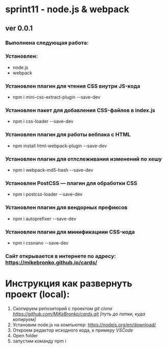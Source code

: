# sprint11 - node.js & webpack
## ver 0.0.1

### Выполнена следующая работа:
### Установлен:
 - node.js
 - webpack
### Установлен плагин для чтения CSS внутри JS-кода
- npm i mini-css-extract-plugin --save-dev
### Установлен пакет для добавления CSS-файлов в index.js
- npm i css-loader --save-dev
### Установлен плагин для работы вебпака с HTML
- npm install html-webpack-plugin --save-dev
### Установлен плагин для отлслеживания изменений по хешу
- npm i webpack-md5-hash --save-dev
### Установлен PostCSS — плагин для обработки CSS
- npm i postcss-loader --save-dev
### Установлен плагин для вендорных префиксов
- npm i autoprefixer --save-dev
### Установлен плагин для минификациии CSS-кода
- npm i cssnano --save-dev
### Сайт открывается в интернете по адресу: <https://mikebronko.github.io/cards/>
# Инструкция как развернуть проект (local):
1) Cкопируем репозиторий с проектом  *git clone <https://github.com/MiKeBronko/cards.git> [путь до папки, куда копируем]*
2) Установим  node.js на компьютер: <https://nodejs.org/en/download/>
3) Откроем редактор исходного кода, к примеру  *VSCode* 
4) Open folder
5) запустим команду npm i

